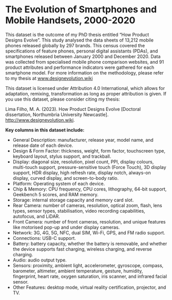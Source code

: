 # The Evolution of Smartphones and Mobile Handsets, 2000-2020

This dataset is the outcome of my PhD thesis entitled “How Product Designs Evolve”. This study analysed the data sheets of 13,212 mobile phones released globally by 297 brands. This census covered the specifications of feature phones, personal digital assistants (PDAs), and smartphones released between January 2000 and December 2020. Data was collected from specialised mobile phone comparison websites, and 91 product attributes and performance indicators were gathered for each smartphone model. For more information on the methodology, please refer to my thesis at www.designevolution.wiki

This dataset is licensed under Attribution 4.0 International, which allows for adaptation, remixing, transformation as long as proper attribution is given. If you use this dataset, please consider citing my thesis:

Lima Filho, M. A. (2023). How Product Designs Evolve [Doctoral dissertation, Northumbria University Newcastle]. http://www.designevolution.wiki. 

**Key columns in this dataset include:**

- General Description: manufacturer, release year, model name, and release date of each device.
- Design & Form Factor: thickness, weight, form factor, touchscreen type, keyboard layout, stylus support, and trackball.
- Display: diagonal size, resolution, pixel count, PPI, display colours, multi-touch support, pressure-sensitive touch (Force Touch), 3D display support, HDR display, high refresh rate, display notch, always-on display, curved display, and screen-to-body ratio.
- Platform: Operating system of each device.
- Chip & Memory: CPU frequency, CPU cores, lithography, 64-bit support, Geekbench 5 scores, and RAM memory.
- Storage: internal storage capacity and memory card slot.
- Rear Camera: number of cameras, resolution, optical zoom, flash, lens types, sensor types, stabilisation, video recording capabilities, autofocus, and LiDAR.
- Front Camera: number of front cameras, resolution, and unique features like motorised pop-up and under display cameras.
- Network: 3G, 4G, 5G, NFC, dual SIM, Wi-Fi, GPS, and FM radio support.
- Connections: USB-C support.
- Battery: battery capacity, whether the battery is removable, and whether the device supports fast charging, wireless charging, and reverse charging.
- Audio: audio output type.
- Sensors: proximity, ambient light, accelerometer, gyroscope, compass, barometer, altimeter, ambient temperature, gesture, humidity, fingerprint, heart rate, oxygen saturation, iris scanner, and infrared facial sensor.
- Other Features: desktop mode, virtual reality certification, projector, and TV.
